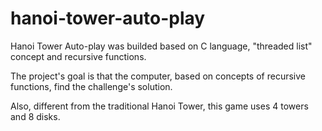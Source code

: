 # hanoi-tower-auto-play
Hanoi Tower Auto-play was builded based on C language, "threaded list" concept and recursive functions.

The project's goal is that the computer, based on concepts of recursive functions, find the challenge's solution.

Also, different from the traditional Hanoi Tower, this game uses 4 towers and 8 disks.
